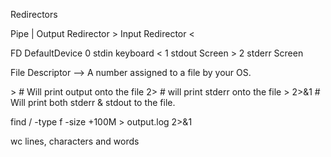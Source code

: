 Redirectors

Pipe 			  |
Output Redirector >
Input Redirector  <


   FD			  DefaultDevice
	0	stdin      keyboard             <
	1	stdout     Screen     			>
	2	stderr     Screen                 

File Descriptor --> A number assigned to a file by your OS. 


<command> > <filename> # Will print output onto the file
<command> 2> <filename> # will print stderr onto the file
<command> > <filename> 2>&1 # Will print both stderr & stdout to the file.


find / -type f -size +100M > output.log 2>&1


wc
lines, characters and words








